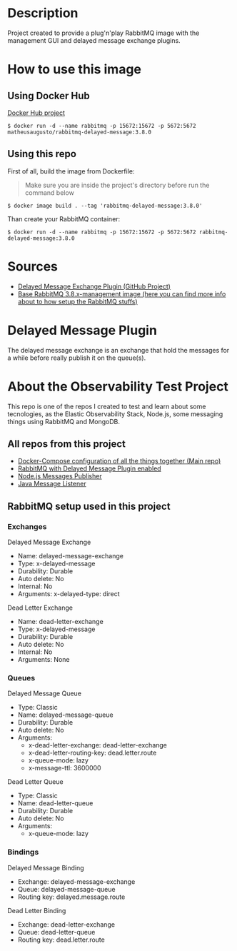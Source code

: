 # Description
Project created to provide a plug'n'play RabbitMQ image with the management GUI and delayed message exchange plugins.

# How to use this image
## Using Docker Hub
[Docker Hub project](https://hub.docker.com/r/matheusaugusto/rabbitmq-delayed-message)

```
$ docker run -d --name rabbitmq -p 15672:15672 -p 5672:5672  matheusaugusto/rabbitmq-delayed-message:3.8.0
```

## Using this repo

First of all, build the image from Dockerfile:
>Make sure you are inside the project's directory before run the command below
```
$ docker image build . --tag 'rabbitmq-delayed-message:3.8.0'
```

Than create your RabbitMQ container:
```
$ docker run -d --name rabbitmq -p 15672:15672 -p 5672:5672 rabbitmq-delayed-message:3.8.0
```


# Sources
 - [Delayed Message Exchange Plugin (GitHub Project)](https://github.com/rabbitmq/rabbitmq-delayed-message-exchange/)
 - [Base RabbitMQ 3.8.x-management image (here you can find more info about to how setup the RabbitMQ stuffs)](https://hub.docker.com/_/rabbitmq)

# Delayed Message Plugin
 The delayed message exchange is an exchange that hold the messages for a while before really publish it on the queue(s).

# About the Observability Test Project
This repo is one of the repos I created to test and learn about some tecnologies, as the Elastic Observability Stack, Node.js, some messaging things using RabbitMQ and MongoDB.

## All repos from this project
- [Docker-Compose configuration of all the things together (Main repo)](https://github.com/matheusaugsschmitz/elastic-observability-test)
- [RabbitMQ with Delayed Message Plugin enabled](https://github.com/matheusaugsschmitz/delayed-message-rabbitmq)
- [Node.js Messages Publisher](https://github.com/matheusaugsschmitz/node-rabbit-publisher)
- [Java Message Listener](https://github.com/matheusaugsschmitz/java-rabbit-listener)

## RabbitMQ setup used in this project
### **Exchanges**
Delayed Message Exchange
- Name: delayed-message-exchange
- Type: x-delayed-message
- Durability: Durable
- Auto delete: No
- Internal: No
- Arguments: x-delayed-type: direct

Dead Letter Exchange
- Name: dead-letter-exchange
- Type: x-delayed-message
- Durability: Durable
- Auto delete: No
- Internal: No
- Arguments: None

### **Queues**
Delayed Message Queue
- Type: Classic
- Name: delayed-message-queue
- Durability: Durable
- Auto delete: No
- Arguments: 
    - x-dead-letter-exchange: dead-letter-exchange
    - x-dead-letter-routing-key: dead.letter.route
    - x-queue-mode: lazy
    - x-message-ttl: 3600000

Dead Letter Queue
- Type: Classic
- Name: dead-letter-queue
- Durability: Durable
- Auto delete: No
- Arguments: 
    - x-queue-mode: lazy

### **Bindings**
Delayed Message Binding
- Exchange: delayed-message-exchange
- Queue: delayed-message-queue
- Routing key: delayed.message.route

Dead Letter Binding
- Exchange: dead-letter-exchange
- Queue: dead-letter-queue
- Routing key: dead.letter.route
